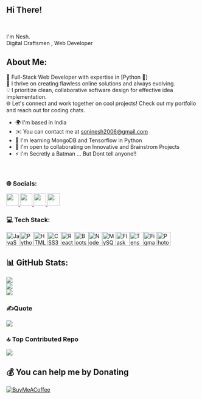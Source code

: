 ## Hi There!
<br>



I'm Nesh.
<br>
Digital Craftsmen , Web Developer


## About Me:

👋 Full-Stack Web Developer with expertise in [Python 🐍]<br>
🚀 I thrive on creating flawless online solutions and always evolving.<br>
💡 I prioritize clean, collaborative software design for effective idea implementation.<br>
🌐 Let's connect and work together on cool projects! Check out my portfolio and reach out for coding chats.<br>

* 🌍  I'm based in India
* ✉️  You can contact me at [soninesh2006@gmail.com](mailto:soninesh2006@gmail.com)
* 🧠  I'm learning MongoDB and Tensorflow in Python
* 🤝  I'm open to collaborating on Innovative and Brainstrom Projects
* ⚡  I'm Secretly a Batman ... But Dont tell anyone!!
<br>

### 🌐 Socials:
<p align="left"> 
  <a href="https://discord.com/users/1093126786533031997" target="_blank" rel="noreferrer"> <picture> <source media="(prefers-color-scheme: dark)" srcset="undefined" /> <source media="(prefers-color-scheme: light)" srcset="https://www.svgrepo.com/show/353655/discord-icon.svg" /> <img src="https://www.svgrepo.com/show/353655/discord-icon.svg" width="32" height="32" /> </picture> </a> 
  <a href="https://www.github.com/EpicNesh26" target="_blank" rel="noreferrer"> <picture> <source media="(prefers-color-scheme: dark)" srcset="https://raw.githubusercontent.com/danielcranney/readme-generator/main/public/icons/socials/github-dark.svg" /> <source media="(prefers-color-scheme: light)" srcset="https://raw.githubusercontent.com/danielcranney/readme-generator/main/public/icons/socials/github.svg" /> <img src="https://raw.githubusercontent.com/danielcranney/readme-generator/main/public/icons/socials/github.svg" width="32" height="32" /> </picture> </a> 
  <a href="http://www.instagram.com/soninesh2006" target="_blank" rel="noreferrer"> <picture> <source media="(prefers-color-scheme: dark)" srcset"undefined" /> <source media="(prefers-color-scheme: light)" srcset="https://raw.githubusercontent.com/danielcranney/readme-generator/main/public/icons/socials/instagram.svg" /> <img src="https://raw.githubusercontent.com/danielcranney/readme-generator/main/public/icons/socials/instagram.svg" width="32" height="32" /> </picture> </a> 
  <a href="https://www.youtube.com/@neshsoni7844" target="_blank" rel="noreferrer"> <picture> <source media="(prefers-color-scheme: dark)" srcset="undefined" /> <source media="(prefers-color-scheme: light)" srcset="https://raw.githubusercontent.com/danielcranney/readme-generator/main/public/icons/socials/youtube.svg" /> <img src="https://raw.githubusercontent.com/danielcranney/readme-generator/main/public/icons/socials/youtube.svg" width="32" height="32" /> </picture> </a></p>


### 💻 Tech Stack:
<p align="left">
<a href="https://developer.mozilla.org/en-US/docs/Web/JavaScript" target="_blank" rel="noreferrer"><img src="https://raw.githubusercontent.com/danielcranney/readme-generator/main/public/icons/skills/javascript-colored.svg" width="36" height="36" alt="JavaScript" /></a><a href="https://www.python.org/" target="_blank" rel="noreferrer"><img src="https://raw.githubusercontent.com/danielcranney/readme-generator/main/public/icons/skills/python-colored.svg" width="36" height="36" alt="Python" /></a><a href="https://developer.mozilla.org/en-US/docs/Glossary/HTML5" target="_blank" rel="noreferrer"><img src="https://raw.githubusercontent.com/danielcranney/readme-generator/main/public/icons/skills/html5-colored.svg" width="36" height="36" alt="HTML5" /></a><a href="https://www.w3.org/TR/CSS/#css" target="_blank" rel="noreferrer"><img src="https://raw.githubusercontent.com/danielcranney/readme-generator/main/public/icons/skills/css3-colored.svg" width="36" height="36" alt="CSS3" /></a><a href="https://reactjs.org/" target="_blank" rel="noreferrer"><img src="https://raw.githubusercontent.com/danielcranney/readme-generator/main/public/icons/skills/react-colored.svg" width="36" height="36" alt="React" /></a><a href="https://getbootstrap.com/" target="_blank" rel="noreferrer"><img src="https://raw.githubusercontent.com/danielcranney/readme-generator/main/public/icons/skills/bootstrap-colored.svg" width="36" height="36" alt="Bootstrap" /></a><a href="https://nodejs.org/en/" target="_blank" rel="noreferrer"><img src="https://raw.githubusercontent.com/danielcranney/readme-generator/main/public/icons/skills/nodejs-colored.svg" width="36" height="36" alt="NodeJS" /></a><a href="https://www.mysql.com/" target="_blank" rel="noreferrer"><img src="https://raw.githubusercontent.com/danielcranney/readme-generator/main/public/icons/skills/mysql-colored.svg" width="36" height="36" alt="MySQL" /></a><a href="https://flask.palletsprojects.com/en/2.0.x/" target="_blank" rel="noreferrer"><img src="https://raw.githubusercontent.com/danielcranney/readme-generator/main/public/icons/skills/flask-colored.svg" width="36" height="36" alt="Flask" /></a><a href="https://www.tensorflow.org/" target="_blank" rel="noreferrer"><img src="https://raw.githubusercontent.com/danielcranney/readme-generator/main/public/icons/skills/tensorflow-colored.svg" width="36" height="36" alt="TensorFlow" /></a><a href="https://www.figma.com/" target="_blank" rel="noreferrer"><img src="https://raw.githubusercontent.com/danielcranney/readme-generator/main/public/icons/skills/figma-colored.svg" width="36" height="36" alt="Figma" /></a><a href="https://www.adobe.com/uk/products/photoshop.html" target="_blank" rel="noreferrer"><img src="https://raw.githubusercontent.com/danielcranney/readme-generator/main/public/icons/skills/photoshop-colored.svg" width="36" height="36" alt="Photoshop" /></a>
</p>


## 📊 GitHub Stats:
![](https://github-readme-stats.vercel.app/api?username=EpicNesh26&theme=dark&hide_border=false&include_all_commits=True&count_private=false)<br/>
![](https://github-readme-streak-stats.herokuapp.com/?user=EpicNesh26&theme=dark&hide_border=false)<br/>
![](https://github-readme-stats.vercel.app/api/top-langs/?username=EpicNesh26&theme=dark&hide_border=false&include_all_commits=false&count_private=false&layout=compact)

### ✍️Quote
![](https://quotes-github-readme.vercel.app/api?type=horizontal&theme=radical)

### 🔝 Top Contributed Repo
![](https://github-contributor-stats.vercel.app/api?username=EpicNesh26&limit=5&theme=dark&combine_all_yearly_contributions=true_width=200)

  ## 💰 You can help me by Donating
  [![BuyMeACoffee](https://img.shields.io/badge/Buy%20Me%20a%20Coffee-ffdd00?style=for-the-badge&logo=buy-me-a-coffee&logoColor=black)](https://www.buymeacoffee.com/Epicnesh26) 

  
<!-- Proudly created with GPRM ( https://gprm.itsvg.in ) -->
